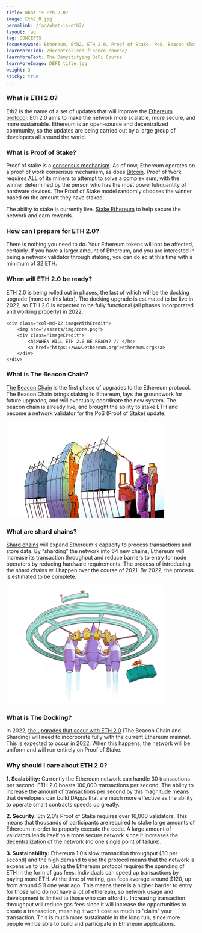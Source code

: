 ```yaml
---
title: What is Eth 2.0?
image: Eth2_0.jpg
permalink: /faq/what-is-eth2/
layout: faq
tag: CONCEPTS
focusKeyword: Ethereum, Eth2, ETH 2.0, Proof of Stake, PoS, Beacon Chain, Sharding
learnMoreLink: /decentralized-finance-course/
learnMoreText: The Demystifying DeFi Course
learnMoreImage: DEFI_title.jpg
weight: 3
sticky: true
---
```

<h3>What is ETH 2.0?</h3>
<p>Eth2 is the name of a set of updates that will improve the <a href="/courses/ethereum-101-blockchain-beyond-bitcoin/1/early-bitcoin-proposal" target="_blank" rel="noopener noreferrer">Ethereum protocol</a>. Eth 2.0 aims to make the network more scalable, more secure, and more sustainable. Ethereum is an open-source and decentralized community, so the updates are being carried out by a large group of developers all around the world.</p>
<h3>What is Proof of Stake?</h3>
<p>Proof of stake is a <a href="/courses/blockchain-101/02/what-is-cryptocurrency-mining" target="_blank" rel="noopener noreferrer">consensus mechanism</a>. As of now, Ethereum operates on a proof of work consensus mechanism, as does <a href="/faq/bitcoin-and-ethereum/" target="_blank" rel="noopener noreferrer">Bitcoin</a>. Proof of Work requires ALL of its miners to attempt to solve a complex sum, with the winner determined by the person who has the most powerful/quantity of hardware devices. The Proof of Stake model randomly chooses the winner based on the amount they have staked.</p>

<p>The ability to stake is currently live. <a href="https://launchpad.ethereum.org/en/checklist" target="_blank" rel="noopener noreferrer">Stake Ethereum</a> to help secure the network and earn rewards.</p>
<h3>How can I prepare for ETH 2.0?</h3>
<p>There is nothing you need to do. Your Ethereum tokens will not be affected, certainly. If you have a larger amount of Ethereum, and you are interested in being a network validator through staking, you can do so at this time with a minimum of 32 ETH.</p>
<h3>When will ETH 2.0 be ready?</h3>
<p>ETH 2.0 is being rolled out in phases, the last of which will be the docking upgrade (more on this later). The docking upgrade is estimated to be live in 2022, so ETH 2.0 is expected to be fully functional (all phases incorporated and working properly) in 2022.</p>

    <div class="col-md-12 imageWithCredit">
        <img src="/assets/img/core.png">
        <div class="imageCredit">
            <h4>WHEN WILL ETH 2.0 BE READY? // </h4>
            <a href="https://www.ethereum.org">ethereum.org</a>
        </div>
    </div>



<h3>What is The Beacon Chain?</h3>
<p><a href="https://ethereum.org/en/eth2/beacon-chain/" target="_blank" rel="noopener noreferrer">The Beacon Chain</a> is the first phase of upgrades to the Ethereum protocol. The Beacon Chain brings staking to Ethereum, lays the groundwork for future upgrades, and will eventually coordinate the new system. The beacon chain is already live, and brought the ability to stake ETH and become a network validator for the PoS (Proof of Stake) update.</p>
<img src="/assets/img/newrings.png">
<h3>What are shard chains?</h3>
<p><a href="https://ethereum.org/en/eth2/shard-chains/" target="_blank" rel="noopener noreferrer">Shard chains</a> will expand Ethereum's capacity to process transactions and store data. By “sharding” the network into 64 new chains, Ethereum will increase its transaction throughput and reduce barriers to entry for node operators by reducing hardware requirements. The process of introducing the shard chains will happen over the course of 2021. By 2022, the process is estimated to be complete.</p>
<img src="/assets/img/docking.png">
<h3>What is The Docking?</h3>
<p>In 2022, <a href="https://ethereum.org/en/eth2/docking/" target="_blank" rel="noopener noreferrer">the upgrades that occur with ETH 2.0</a> (The Beacon Chain and Sharding) will need to incorporate fully with the current Ethereum mainnet. This is expected to occur in 2022. When this happens, the network will be uniform and will run entirely on Proof of Stake.</p>
<h3>Why should I care about ETH 2.0?</h3>
<p><b>1. Scalability:</b> Currently the Ethereum network can handle 30 transactions per second. ETH 2.0 boasts 100,000 transactions per second. The ability to increase the amount of transactions per second by this magnitude means that developers can build DApps that are much more effective as the ability to operate smart contracts speeds up greatly.</p>
<p><b>2. Security:</b> Eth 2.0’s Proof of Stake requires over 16,000 validators. This means that thousands of participants are required to stake large amounts of Ethereum in order to properly execute the code. A large amount of validators lends itself to a more secure network since it increases the <a href="/faq/what-is-decentralization/" target="_blank" rel="noopener noreferrer">decentralization</a> of the network (no one single point of failure).</p>
<p><b>3. Sustainability:</b> Ethereum 1.0’s slow transaction throughput (30 per second) and the high demand to use the protocol means that the network is expensive to use. Using the Ethereum protocol requires the spending of ETH in the form of gas fees. Individuals can speed up transactions by paying more ETH. At the time of writing, gas fees average around $120, up from around $11 one year ago. This means there is a higher barrier to entry for those who do not have a lot of ethereum, so network usage and development is limited to those who can afford it. Increasing transaction throughput will reduce gas fees since it will increase the opportunities to create a transaction, meaning it won’t cost as much to “claim” your transaction. This is much more sustainable in the long run, since more people will be able to build and participate in Ethereum applications.</p>


